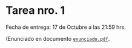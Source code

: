 # Tarea nro. 1

Fecha de entrega: 17 de Octubre a las 21:59 hrs.

(Enunciado en documento [`enunciado.pdf`](https://github.com/uchileFI3104B-2020B/01-tarea-template/blob/master/enunciado.pdf).

